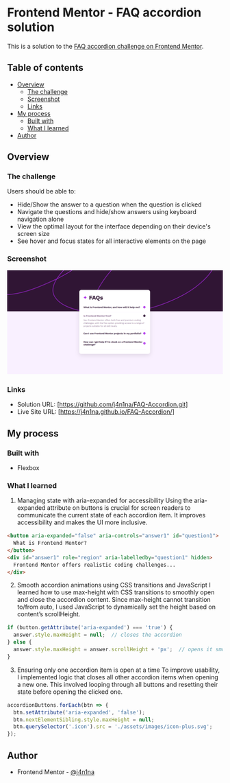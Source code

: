 # Frontend Mentor - FAQ accordion solution

This is a solution to the [FAQ accordion challenge on Frontend Mentor](https://www.frontendmentor.io/challenges/faq-accordion-wyfFdeBwBz). 

## Table of contents

- [Overview](#overview)
  - [The challenge](#the-challenge)
  - [Screenshot](#screenshot)
  - [Links](#links)
- [My process](#my-process)
  - [Built with](#built-with)
  - [What I learned](#what-i-learned)
- [Author](#author)




## Overview

### The challenge

Users should be able to:

- Hide/Show the answer to a question when the question is clicked
- Navigate the questions and hide/show answers using keyboard navigation alone
- View the optimal layout for the interface depending on their device's screen size
- See hover and focus states for all interactive elements on the page

### Screenshot

![](./assets/images/Screenshot%20faq-accordion.png)



### Links

- Solution URL: [https://github.com/j4n1na/FAQ-Accordion.git]
- Live Site URL: [https://j4n1na.github.io/FAQ-Accordion/]

## My process

### Built with

- Flexbox


### What I learned

1. Managing state with aria-expanded for accessibility
Using the aria-expanded attribute on buttons is crucial for screen readers to communicate the current state of each accordion item. It improves accessibility and makes the UI more inclusive.

```html
<button aria-expanded="false" aria-controls="answer1" id="question1">
  What is Frontend Mentor?
</button>
<div id="answer1" role="region" aria-labelledby="question1" hidden>
  Frontend Mentor offers realistic coding challenges...
</div>
```

2. Smooth accordion animations using CSS transitions and JavaScript
I learned how to use max-height with CSS transitions to smoothly open and close the accordion content. Since max-height cannot transition to/from auto, I used JavaScript to dynamically set the height based on content’s scrollHeight.

```js
if (button.getAttribute('aria-expanded') === 'true') {
  answer.style.maxHeight = null;  // closes the accordion
} else {
  answer.style.maxHeight = answer.scrollHeight + 'px';  // opens it smoothly
}
```

3. Ensuring only one accordion item is open at a time
To improve usability, I implemented logic that closes all other accordion items when opening a new one. This involved looping through all buttons and resetting their state before opening the clicked one.

```js
accordionButtons.forEach(btn => {
  btn.setAttribute('aria-expanded', 'false');
  btn.nextElementSibling.style.maxHeight = null;
  btn.querySelector('.icon').src = './assets/images/icon-plus.svg';
});
```

## Author

- Frontend Mentor - [@j4n1na](https://www.frontendmentor.io/profile/j4n1na)



